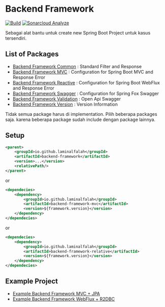 # Backend Framework

[![Build](https://github.com/laminalfalah/backend-framework/actions/workflows/github-actions.yml/badge.svg)](https://github.com/laminalfalah/backend-framework/actions/workflows/github-actions.yml)
[![Sonarcloud Analyze](https://github.com/laminalfalah/backend-framework/actions/workflows/sonarcloud.yml/badge.svg)](https://github.com/laminalfalah/backend-framework/actions/workflows/sonarcloud.yml)

Sebagai alat bantu untuk create new Spring Boot Project untuk kasus tersendiri.

## List of Packages
* [Backend Framework Common](backend-framework-common/README.md) : Standard Filter and Response
* [Backend Framework MVC](backend-framework-mvc/README.md) : Configuration for Spring Boot MVC and Response Error
* [Backend Framework Reactive](backend-framework-reactive/README.md) : Configuration for Spring Boot WebFlux and Response Error
* [Backend Framework Swagger](backend-framework-swagger/README.md) : Configuration for Spring Fox Swagger
* [Backend Framework Validation](backend-framework-validation/README.md) : Open Api Swagger
* [Backend Framework Version](backend-framework-version/README.md) : Version Information

Tidak semua package harus di implementation. Pilih beberapa packages saja. karena beberapa package sudah include dengan package lainnya.

## Setup
```xml
<parent>
    <groupId>io.github.laminalfalah</groupId>
    <artifactId>backend-framework</artifactId>
    <version>...</version>
    <relativePath/>
</parent>
```
or
```xml
<dependecies>
    <dependency>
        <groupId>io.github.laminalfalah</groupId>
        <artifactId>backend-framework-mvc</artifactId>
        <version>${framework.version}</version>
    </dependency>
</dependecies>
```
or
```xml
<dependecies>
    <dependency>
        <groupId>io.github.laminalfalah</groupId>
        <artifactId>backend-framework-relative</artifactId>
        <version>${framework.version}</version>
    </dependency>
</dependecies>
```

## Example Project

* [Example Backend Framework MVC + JPA](https://github.com/laminalfalah/example-backend-framework-mvc-jpa)
* [Example Backend Framework WebFlux + R2DBC](https://github.com/laminalfalah/example-backend-framework-webflux-r2dbc)